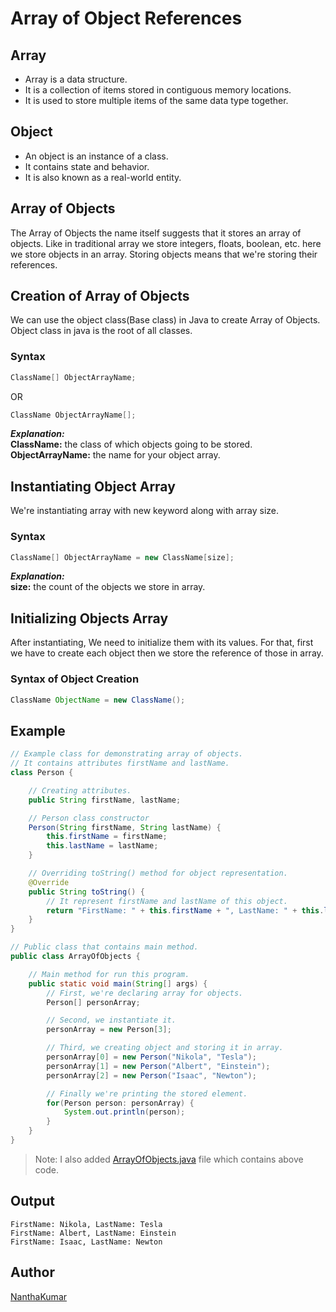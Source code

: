 # Array of Object References


## Array
- Array is a data structure.
- It is a collection of items stored in contiguous memory locations.
- It is used to store multiple items of the same data type together.


## Object
- An object is an instance of a class.
- It contains state and behavior.
- It is also known as a real-world entity.


## Array of Objects
The Array of Objects the name itself suggests that it stores an array of objects.
Like in traditional array we store integers, floats, boolean, etc. here we store objects 
in an array. Storing objects means that we're storing their references.


## Creation of Array of Objects
We can use the object class(Base class) in Java to create Array of Objects. 
Object class in java is the root of all classes.

### Syntax
```java
ClassName[] ObjectArrayName;
```
OR
```java
ClassName ObjectArrayName[];
```
***Explanation:***  
**ClassName:** the class of which objects going to be stored.  
**ObjectArrayName:** the name for your object array.


## Instantiating Object Array
We're instantiating array with new keyword along with array size.

### Syntax
```java
ClassName[] ObjectArrayName = new ClassName[size];
```
***Explanation:***  
**size:** the count of the objects we store in array.


## Initializing Objects Array
After instantiating, We need to initialize them with its values.
For that, first we have to create each object then we store the 
reference of those in array.

### Syntax of Object Creation
```java
ClassName ObjectName = new ClassName();
```


## Example
```java
// Example class for demonstrating array of objects.
// It contains attributes firstName and lastName.
class Person {

    // Creating attributes.
    public String firstName, lastName;

    // Person class constructor
    Person(String firstName, String lastName) {
        this.firstName = firstName;
        this.lastName = lastName;
    }

    // Overriding toString() method for object representation.
    @Override
    public String toString() {
        // It represent firstName and lastName of this object.
        return "FirstName: " + this.firstName + ", LastName: " + this.lastName;
    }
}

// Public class that contains main method.
public class ArrayOfObjects {

    // Main method for run this program.
    public static void main(String[] args) {
        // First, we're declaring array for objects.
        Person[] personArray;

        // Second, we instantiate it.
        personArray = new Person[3];

        // Third, we creating object and storing it in array.
        personArray[0] = new Person("Nikola", "Tesla");
        personArray[1] = new Person("Albert", "Einstein");
        personArray[2] = new Person("Isaac", "Newton");

        // Finally we're printing the stored element.
        for(Person person: personArray) {
            System.out.println(person);
        }
    }
}
```
> Note: I also added [ArrayOfObjects.java](ArrayOfObjects.java) file which contains above code.


## Output
```
FirstName: Nikola, LastName: Tesla
FirstName: Albert, LastName: Einstein
FirstName: Isaac, LastName: Newton
```


## Author
[NanthaKumar](https://github.com/nknantha "Nanthakumar's Profile")
